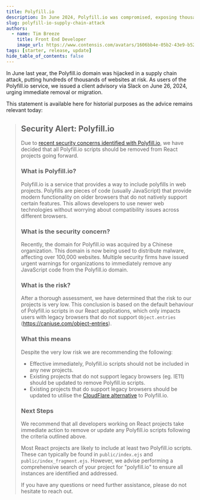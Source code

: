 ```yaml
---
title: Polyfill.io
description: In June 2024, Polyfill.io was compromised, exposing thousands of websites to potential threats. We advised clients to remove or migrate away from it immediately. Read our statement and recommendations to protect your projects.
slug: polyfill-io-supply-chain-attack
authors:
  - name: Tim Breeze
    title: Front End Developer
    image_url: https://www.contensis.com/avatars/1606bb4e-05b2-43e9-b525-92b3b53038c3?h=56&w=56&fit=crop&q=90&f=webp
tags: [starter, release, update]
hide_table_of_contents: false
---
```


In June last year, the Polyfill.io domain was hijacked in a supply chain attack, putting hundreds of thousands of websites at risk. As users of the Polyfill.io service, we issued a client advisory via Slack on June 26, 2024, urging immediate removal or migration.

This statement is available here for historial purposes as the advice remains relevant today:

<!-- truncate -->

>## Security Alert: Polyfill.io
>
> Due to [recent security concerns identified with Polyfill.io](https://www.theregister.com/2024/06/25/polyfillio_china_crisis/), we have decided that all Polyfill.io scripts should be removed from React projects going forward.
>
>### What is Polyfill.io?
>Polyfill.io is a service that provides a way to include polyfills in web projects. Polyfills are pieces of code (usually JavaScript) that provide modern functionality on older browsers that do not natively support certain features. This allows developers to use newer web technologies without worrying about compatibility issues across different browsers.
>
>### What is the security concern?
>Recently, the domain for Polyfill.io was acquired by a Chinese organization. This domain is now being used to distribute malware, affecting over 100,000 websites. Multiple security firms have issued urgent warnings for organizations to immediately remove any JavaScript code from the Polyfill.io domain.
>
>### What is the risk?
>After a thorough assessment, we have determined that the risk to our projects is very low. This conclusion is based on the default behaviour of Polyfill.io scripts in our React applications, which only impacts users with legacy browsers that do not support `Object.entries` (https://caniuse.com/object-entries).
>
>### What this means
>Despite the very low risk we are recommending the following:
>- Effective immediately, Polyfill.io scripts should not be included in any new projects.
>- Existing projects that do not support legacy browsers (eg. IE11) should be updated to remove Polyfill.io scripts.
>- Existing projects that do support legacy browsers should be updated to utilise the [CloudFlare alternative](https://blog.cloudflare.com/polyfill-io-now-available-on-cdnjs-reduce-your-supply-chain-risk) to Polyfill.io.
>
>### Next Steps
>We recommend that all developers working on React projects take immediate action to remove or update any Polyfill.io scripts following the criteria outlined above.
>
>Most React projects are likely to include at least two Polyfill.io scripts. These can typically be found in `public/index.ejs` and `public/index_fragment.ejs`. However, we advise performing a comprehensive search of your project for "polyfill.io" to ensure all instances are identified and addressed.
>
>If you have any questions or need further assistance, please do not hesitate to reach out.
